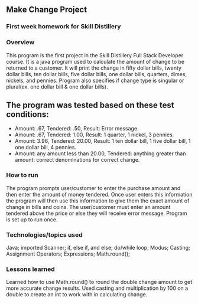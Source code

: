 ## Make Change Project

### First week homework for Skill Distillery

### Overview

This program is the first project in the Skill Distillery Full Stack Developer course. It is a java program used to calculate the amount of change to be returned to a customer. It will print the change in fifty dollar bills, twenty dollar bills, ten dollar bills, five dollar bills, one dollar bills, quarters, dimes, nickels, and pennies. Program also specifies if change type is singular or plural(ex. one dollar bill & one dollar bills).  

## The program was tested based on these test conditions:
- Amount: .67, Tendered: .50, Result: Error message.
- Amount: .67, Tendered: 1.00, Result: 1 quarter, 1 nickel, 3 pennies.
- Amount: 3.96, Tendered: 20.00, Result: 1 ten dollar bill, 1 five dollar bill, 1 one dollar bill, 4 pennies.
- Amount: any amount less than 20.00, Tendered: anything greater than amount: correct denominations for correct change.

### How to run

The program prompts user/customer to enter the purchase amount and then enter the amount of money tendered. Once user enters this information the program will then use this information to give them the exact amount of change in bills and coins. The user/customer must enter an amount tendered above the price or else they will receive error message. Program is set up to run once.

### Technologies/topics used

Java; imported Scanner; if, else if, and else; do/while loop; Modus; Casting; Assignment Operators; Expressions; Math.round();

### Lessons learned

Learned how to use Math.round() to round the double change amount to get more accurate change results. Used casting and multiplication by 100 on a double to create an int to work with in calculating change.
